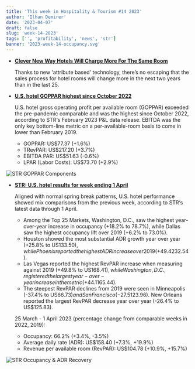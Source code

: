 ```yaml
---
title: 'This week in Hospitality & Tourism #14 2023'
author: 'Ilhan Demirer'
date: '2023-04-07'
draft: false
slug: 'week-14-2023'
tags: ['', 'profitability', 'news', 'str']
banner: '2023-week-14-occupancy.svg'
---
```


- **[Clever New Way Hotels Will Charge More For The Same Room](https://www.hotelnewsresource.com/article125759.html)**

  Thanks to new 'attribute based' technology, there’s no escaping that the sales process for hotel rooms will change more in the next two years than in the last 25.

- **[U.S. hotel GOPPAR highest since October 2022](https://str.com/press-release/us-hotel-goppar-highest-october-2022)**

  U.S. hotel gross operating profit per available room (GOPPAR) exceeded the pre-pandemic comparable and was the highest since October 2022, according to STR‘s February 2023 P&L data release. EBITDA was the only key bottom-line metric on a per-available-room basis to come in lower than February 2019.

  - GOPPAR: US$77.37 (+1.6%)
  - TRevPAR: US$217.20 (+3.7%)
  - EBITDA PAR: US$51.63 (-0.6%)
  - LPAR (Labor Costs): US$73.70 (+2.9%)

![STR GOPPAR Components](/images/blogimages/2023-week-14-occupancy-GOPPAR.png)

- **[STR: U.S. hotel results for week ending 1 April](https://str.com/press-release/str-us-hotel-results-week-ending-1-april)**

  Aligned with normal spring break patterns, U.S. hotel performance showed mix comparisons from the previous week, according to STR‘s latest data through 1 April.

  - Among the Top 25 Markets, Washington, D.C., saw the highest year-over-year increase in occupancy (+18.2% to 78.7%), while Dallas saw the highest occupancy lift over 2019 (+6.2% to 73.0%).
  - Houston showed the most substantial ADR growth year over year (+25.8% to US$133.50), while Phoenix reported the highest ADR increase over 2019 (+49.4% to US$232.54).
  - Las Vegas reported the highest RevPAR increase when measuring against 2019 (+49.8% to US$168.41), while Washington, D.C., registered the largest year-over-year increase in the metric (+44.1% to US$165.44).
  - The steepest RevPAR declines from 2019 were seen in Minneapolis (-37.4% to US$66.73) and San Francisco (-27.5% to US$123.96). New Orleans reported the largest RevPAR decrease year over year (-26.4% to US$125.83).

  25 March - 1 April 2023 (percentage change from comparable weeks in 2022, 2019):

  - Occupancy: 66.2% (+3.4%, -3.5%)
  - Average daily rate (ADR): US$158.40 (+7.3%, +19.9%)
  - Revenue per available room (RevPAR): US$104.78 (+10.9%, +15.7%)

![STR Occupancy & ADR Recovery](/images/blogimages/2023-week-14-occupancy.svg)
